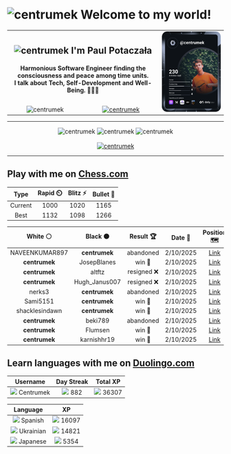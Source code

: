 <h1>
  <img
    src="https://emojis.slackmojis.com/emojis/images/1531849430/4246/blob-sunglasses.gif"
    width="30"
    alt="centrumek"
  />
  Welcome to my world!
</h1>

<table>
  <tbody>
    <tr>
      <td align="center" width="70%" colspan="2">
        <h2>
          <img
            src="https://raw.githubusercontent.com/MartinHeinz/MartinHeinz/master/wave.gif"
            width="30px"
            alt="centrumek"
          />
          I'm Paul Potaczała
        </h2>
        <h4>
          Harmonious Software Engineer finding the consciousness and peace among time units.
          <br/>
          I talk about Tech, Self-Development and Well-Being. 🌿🧘🚀
        </h4>
      </td>
      <td width="30%" rowspan="2">
        <a href="https://app.daily.dev/centrumek">
          <img
            src="./devcard.svg"
            alt="centrumek"
          />
        </a>
      </td>
    </tr>
    <tr align="center">
      <td>
        <img
          src="https://komarev.com/ghpvc/?username=centrumek&label=visitors&color=0e75b6&style=flat"
          alt="centrumek"
        >
      </td>
      <td>
        <a href="https://stackoverflow.com/users/14496012/centrumek">
          <img
            src="https://stackoverflow.com/users/flair/14496012.png?theme=dark"
            alt="centrumek"
          >
        </a>
      </td>
    </tr>
  </tbody>
</table>

---
<div align="center">
  <img 
    src="https://github-readme-stats.vercel.app/api?username=centrumek&show_icons=true&count_private=true&theme=dark&hide_border=true&hide=issues,contribs&bg_color=00000000"
    alt="centrumek"
  />
  <img
    src="https://github-readme-stats.vercel.app/api/top-langs/?username=centrumek&layout=compact&hide_border=true&theme=dark&bg_color=00000000&langs_count=6&exclude_repo=air-statistic-app"
    alt="centrumek"
  />
  <img 
    src="https://github-readme-streak-stats.herokuapp.com?user=centrumek&theme=dark&hide_border=true&background=FFFFFF00"
    alt="centrumek"
  />
  <br/>
  <br/>
  <a href="https://www.buymeacoffee.com/centrumek">
    <img
      src="https://cdn.buymeacoffee.com/buttons/v2/default-orange.png"
      height="50"
      width="210"
      alt="centrumek"
    />
  </a>
</div>

---

## Play with me on [Chess.com](https://www.chess.com/member/centrumek)

<div align="center">
<!--START_SECTION:chessStats-->
<!-- Automatically generated with https://github.com/Balastrong/chess-stats-action -->

| Type | Rapid ⏲️ | Blitz ⚡ | Bullet 🔫 |
|:---:|:---:|:---:|:---:|
| Current | 1000 | 1020 | 1165 |
| Best | 1132 | 1098 | 1266 |

| White ⚪ | Black ⚫ | Result 🏆 | Date 📅 | Position 🗺️ | Type 🕕 |
|:---:|:---:|:---:|:---:|:---:|:---:|
| NAVEENKUMAR897 | **centrumek** | abandoned  | 2/10/2025 | <a href="http://www.ee.unb.ca/cgi-bin/tervo/fen.pl?select=8/4k3/8/8/1K5P/pP6/P1P3P1/8 b - - 2 45">Link</a> | Blitz |
| **centrumek** | JosepBlanes | win 🥇 | 2/10/2025 | <a href="http://www.ee.unb.ca/cgi-bin/tervo/fen.pl?select=r1q2rk1/pbp3bp/3p2p1/1PpPp1p1/P1B1P3/2P2P2/3NQ2P/2KR3R b - - 1 19">Link</a> | Blitz |
| **centrumek** | altftz | resigned ❌ | 2/10/2025 | <a href="http://www.ee.unb.ca/cgi-bin/tervo/fen.pl?select=6k1/p4p2/2p5/Pp2pP1p/1P5P/5P2/3bK3/2q5 w - - 0 35">Link</a> | Blitz |
| **centrumek** | Hugh_Janus007 | resigned ❌ | 2/10/2025 | <a href="http://www.ee.unb.ca/cgi-bin/tervo/fen.pl?select=8/p4Rpk/7p/4nP2/2K4P/2P5/2r2r2/8 w - - 1 34">Link</a> | Blitz |
| nerks3 | **centrumek** | abandoned  | 2/10/2025 | <a href="http://www.ee.unb.ca/cgi-bin/tervo/fen.pl?select=8/8/2k1Q2p/8/5p2/5P2/PPP2BPP/3R2K1 b - - 2 38">Link</a> | Blitz |
| Sami5151 | **centrumek** | win 🥇 | 2/10/2025 | <a href="http://www.ee.unb.ca/cgi-bin/tervo/fen.pl?select=8/8/8/8/8/kp6/8/1K6 w - - 0 65">Link</a> | Blitz |
| shacklesindawn | **centrumek** | win 🥇 | 2/10/2025 | <a href="http://www.ee.unb.ca/cgi-bin/tervo/fen.pl?select=4q1K1/5r2/3k4/8/8/8/8/8 w - - 14 65">Link</a> | Blitz |
| **centrumek** | beki789 | abandoned  | 2/10/2025 | <a href="http://www.ee.unb.ca/cgi-bin/tervo/fen.pl?select=2kr1b1r/ppp1q1p1/2n2p1p/4p3/2P5/5P1P/PBPN1P2/R2KQ2R w - - 1 16">Link</a> | Blitz |
| **centrumek** | Flumsen | win 🥇 | 2/10/2025 | <a href="http://www.ee.unb.ca/cgi-bin/tervo/fen.pl?select=5rk1/4b2p/1p2p1P1/p5P1/8/4Qp2/PPP2P2/2K3R1 b - - 0 22">Link</a> | Blitz |
| **centrumek** | karnishhr19 | win 🥇 | 2/10/2025 | <a href="http://www.ee.unb.ca/cgi-bin/tervo/fen.pl?select=rn1q3r/pN2k1bp/1p2pnp1/2p5/2P5/PP2PN2/1B3PPP/R2QKB1R b KQ - 0 13">Link</a> | Blitz |

<!--END_SECTION:chessStats-->
</div>

## Learn languages with me on [Duolingo.com](https://www.duolingo.com/profile/Centrumek)

<div align="center">
<!--START_SECTION:duolingoStats-->
<!-- Automatically generated with https://github.com/centrumek/duolingo-readme-stats-->

| Username | Day Streak | Total XP |
|:---:|:---:|:---:|
| <img src="https://raw.githubusercontent.com/centrumek/duolingo-readme-stats/main/assets/duolingo.png" height="12"> Centrumek | <img src="https://raw.githubusercontent.com/centrumek/duolingo-readme-stats/main/assets/streakinactive.svg" height="12"> 882 | <img src="https://raw.githubusercontent.com/centrumek/duolingo-readme-stats/main/assets/xp.svg" height="12"> 36307 |

| Language | XP |
|:---:|:---:|
| <img src="https://raw.githubusercontent.com/centrumek/duolingo-readme-stats/main/assets/langs/spanish.svg" height="12"> Spanish | <img src="https://raw.githubusercontent.com/centrumek/duolingo-readme-stats/main/assets/xp.svg" height="12"> 16097 |
| <img src="https://raw.githubusercontent.com/centrumek/duolingo-readme-stats/main/assets/langs/ukrainian.svg" height="12"> Ukrainian | <img src="https://raw.githubusercontent.com/centrumek/duolingo-readme-stats/main/assets/xp.svg" height="12"> 14821 |
| <img src="https://raw.githubusercontent.com/centrumek/duolingo-readme-stats/main/assets/langs/japanese.svg" height="12"> Japanese | <img src="https://raw.githubusercontent.com/centrumek/duolingo-readme-stats/main/assets/xp.svg" height="12"> 5354 |

<!--END_SECTION:duolingoStats-->
</div>
<!--
**centrumek/centrumek** is a ✨ _special_ ✨ repository because its `README.md` (this file) appears on your GitHub profile.

Here are some ideas to get you started:

- 🔭 I’m currently working on ...
- 🌱 I’m currently learning ...
- 👯 I’m looking to collaborate on ...
- 🤔 I’m looking for help with ...
- 💬 Ask me about ...
- 📫 How to reach me: ...
- 😄 Pronouns: ...
- ⚡ Fun fact: ...
-->
